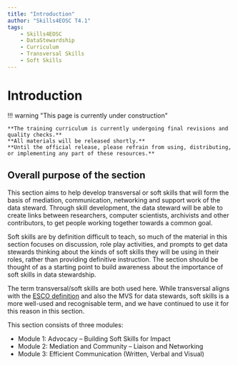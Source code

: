 ```yaml
---
title: "Introduction"
author: "Skills4EOSC T4.1"
tags:
    - Skills4EOSC
    - DataStewardship
    - Curriculum
    - Transversal Skills
    - Soft Skills
---
```


# Introduction

!!! warning "This page is currently under construction"

    **The training curriculum is currently undergoing final revisions and quality checks.**
    **All materials will be released shortly.**
    **Until the official release, please refrain from using, distributing, or implementing any part of these resources.**

## Overall purpose of the section

This section aims to help develop transversal or soft skills that will form the basis of mediation, communication, networking and support work of the data steward. Through skill development, the data steward will be able to create links between researchers, computer scientists, archivists and other contributors, to get people working together towards a common goal.

Soft skills are by definition difficult to teach, so much of the material in this section focuses on discussion, role play activities, and prompts to get data stewards thinking about the kinds of soft skills they will be using in their roles, rather than providing definitive instruction. The section should be thought of as a starting point to build awareness about the importance of soft skills in data stewardship.

The term transversal/soft skills are both used here. While transversal aligns with the [ESCO definition](https://esco.ec.europa.eu/en/about-esco/escopedia/escopedia/transversal-knowledge-skills-and-competences) and also the MVS for data stewards, soft skills is a more well-used and recognisable term, and we have continued to use it for this reason in this section.

This section consists of three modules:

- Module 1: Advocacy &ndash; Building Soft Skills for Impact
- Module 2: Mediation and Community &ndash; Liaison and Networking
- Module 3: Efficient Communication (Written, Verbal and Visual)
